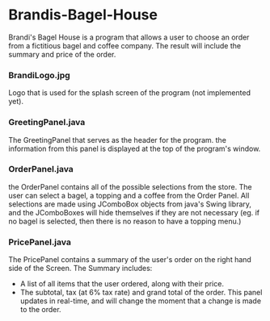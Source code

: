 # Brandis-Bagel-House

Brandi's Bagel House is a program that allows a user to choose an order from a fictitious bagel and coffee company. The result will include the summary and price of the order.

### BrandiLogo.jpg
Logo that is used for the splash screen of the program (not implemented yet).

### GreetingPanel.java
The GreetingPanel that serves as the header for the program. the information from this panel is displayed at the top of the program's window.

### OrderPanel.java
the OrderPanel contains all of the possible selections from the store. The user can select a bagel, a topping and a coffee from the Order Panel. All selections are made using JComboBox objects from java's Swing library, and the JComboBoxes will hide themselves if they are not necessary (eg. if no bagel is selected, then there is no reason to have a topping menu.)

### PricePanel.java
The PricePanel contains a summary of the user's order on the right hand side of the Screen. The Summary includes:
* A list of all items that the user ordered, along with their price.
* The subtotal, tax (at 6% tax rate) and grand total of the order.
This panel updates in real-time, and will change the moment that a change is made to the order.

